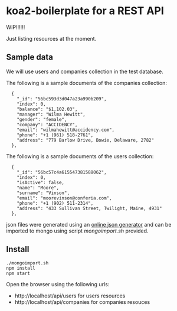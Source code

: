 # koa2-boilerplate for a REST API
WIP!!!!!!

Just listing resources at the moment.


## Sample data
We will use users and companies collection in the test database. 

The following is a sample documents of the companies collection:
 
```
  {
    "_id": "56bc593d3d047a23a990b209",
    "index": 0,
    "balance": "$1,102.03",
    "manager": "Wilma Hewitt",
    "gender": "female",
    "company": "ACCIDENCY",
    "email": "wilmahewitt@accidency.com",
    "phone": "+1 (961) 518-2761",
    "address": "779 Barlow Drive, Bowie, Delaware, 2782"
  },
```

The following is a sample documents of the users collection:
``` 
  {
    "_id": "56bc57c4a615547381588062",
    "index": 0,
    "isActive": false,
    "name": "Moore",
    "surname": "Vinson",
    "email": "moorevinson@conferia.com",
    "phone": "+1 (902) 511-2314",
    "address": "433 Sullivan Street, Twilight, Maine, 4931"
  },
```
json files were generated using an [online json generator](http://www.json-generator.com/) and can be imported to mongo using script *mongoimport.sh* provided.

## Install
```
./mongoimport.sh
npm install
npm start
```

Open the browser using the following urls:
* http://localhost/api/users for users resources
* http://localhost/api/companies for companies resouces

